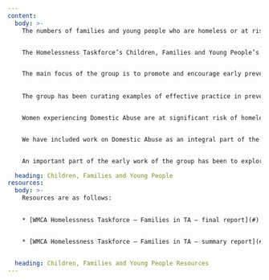 ```yaml
---
content:
  body: >-
    The numbers of families and young people who are homeless or at risk of becoming homeless across the region is significant. 


    The Homelessness Taskforce’s Children, Families and Young People’s Task Group is working with a wide range of partners to lead the contribution to and promotion of Designing out Homelessness for children, families and young people in the WMCA region.


    The main focus of the group is to promote and encourage early prevention activity that leads to a reduction in the number and time households spend in temporary accommodation; and an increase in the number of households in secure and affordable accommodation. 
    
    
    The group has been curating examples of effective practice in prevention and sharing those examples across the region, commissioning research on key issues such as use of Temporary Accommodation and  promoting joint working between agencies. 


    Women experiencing Domestic Abuse are at significant risk of homelessness, with DA consistently featuring as one of the top three reasons for homeless applications to local authorities in our region.


    We have included work on Domestic Abuse as an integral part of the CFYP group and have been working with partners across housing, criminal justice and related areas to begin the work of influencing practice and promoting effective housing led responses to this critical issue.


    An important part of the early work of the group has been to explore effective ways of promoting gender responsive trauma informed approaches to supporting women affected by DA and homelessness. 

  heading: Children, Families and Young People
resources:
  body: >-
    Resources are as follows: 
    

    * [WMCA Homelessness Taskforce – Families in TA – final report](#)


    * [WMCA Homelessness Taskforce – Families in TA – summary report](#)


  heading: Children, Families and Young People Resources
---
```

